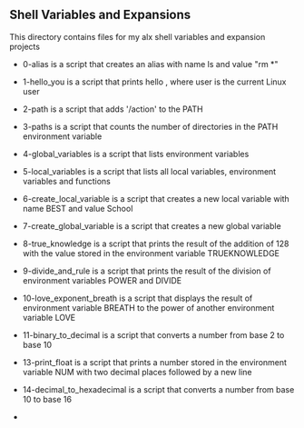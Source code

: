 ## Shell Variables and Expansions

This directory contains files for my alx shell variables and expansion projects

- 0-alias is a script that creates an alias with name ls and value "rm *"

- 1-hello_you is a script that prints hello <user>, where user is the current Linux user

- 2-path is a script that adds '/action' to the PATH

- 3-paths is a script that counts the number of directories in the PATH environment variable

- 4-global_variables is a script that lists environment variables

- 5-local_variables is a script that lists all local variables, environment variables and functions

- 6-create_local_variable is a script that creates a new local variable with name BEST and value School

- 7-create_global_variable is a script that creates a new global variable

- 8-true_knowledge is a script that prints the result of the addition of 128 with the value stored in the environment variable TRUEKNOWLEDGE

- 9-divide_and_rule is a script that prints the result of the division of environment variables POWER and DIVIDE

- 10-love_exponent_breath is a script that displays the result of environment variable BREATH to the power of another environment variable LOVE

- 11-binary_to_decimal is a script that converts a number from base 2 to base 10

- 13-print_float is a script that prints a number stored in the environment variable NUM with two decimal places followed by a new line

- 14-decimal_to_hexadecimal is a script that converts a number from base 10 to base 16

- 
